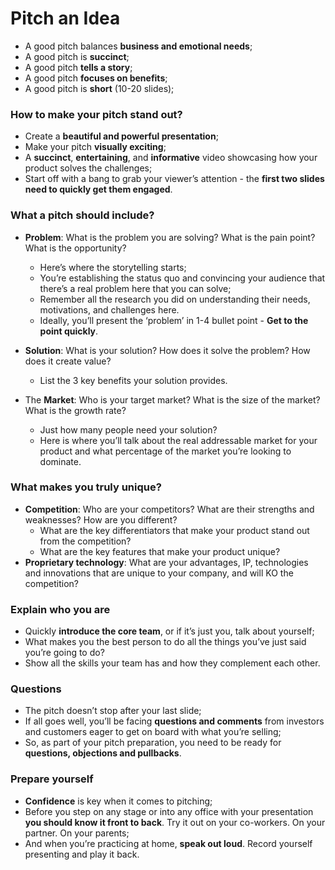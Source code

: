 # Pitch an Idea

* A good pitch balances **business and emotional needs**;
* A good pitch is **succinct**;
* A good pitch **tells a story**;
* A good pitch **focuses on benefits**;
* A good pitch is **short** (10-20 slides);

### How to make your pitch stand out?

* Create a **beautiful and powerful presentation**;
* Make your pitch **visually exciting**;
* A **succinct**, **entertaining**, and **informative** video showcasing how your product solves the challenges;
* Start off with a bang to grab your viewer’s attention - the **first two slides need to quickly get them engaged**.

### What a pitch should include?

* **Problem**: What is the problem you are solving? What is the pain point? What is the opportunity?
  * Here’s where the storytelling starts;
  * You’re establishing the status quo and convincing your audience that there’s a real problem here that you can solve;
  * Remember all the research you did on understanding their needs, motivations, and challenges here. 
  * Ideally, you’ll present the ‘problem’ in 1-4 bullet point - **Get to the point quickly**.

* **Solution**: What is your solution? How does it solve the problem? How does it create value?
  * List the 3 key benefits your solution provides.

* The **Market**: Who is your target market? What is the size of the market? What is the growth rate?
  * Just how many people need your solution? 
  * Here is where you’ll talk about the real addressable market for your product and what percentage of the market you’re looking to dominate.

### What makes you truly unique?

* **Competition**: Who are your competitors? What are their strengths and weaknesses? How are you different?
  * What are the key differentiators that make your product stand out from the competition?
  * What are the key features that make your product unique?
* **Proprietary technology**: What are your advantages, IP, technologies and innovations that are unique to your company, and will KO the competition?

### Explain who you are

* Quickly **introduce the core team**, or if it’s just you, talk about yourself;
* What makes you the best person to do all the things you’ve just said you’re going to do?
* Show all the skills your team has and how they complement each other.

### Questions

* The pitch doesn’t stop after your last slide;
* If all goes well, you’ll be facing **questions and comments** from investors and customers eager to get on board with what you’re selling;
* So, as part of your pitch preparation, you need to be ready for **questions, objections and pullbacks**.

### Prepare yourself

* **Confidence** is key when it comes to pitching;
* Before you step on any stage or into any office with your presentation **you should know it front to back**. Try it out on your co-workers. On your partner. On your parents;
* And when you’re practicing at home, **speak out loud**. Record yourself presenting and play it back.
